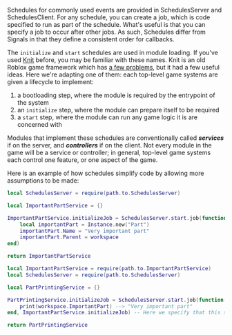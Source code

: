 Schedules for commonly used events are provided in SchedulesServer and SchedulesClient.
For any schedule, you can create a job, which is code specified to run as part of
the schedule. What's useful is that you can specify a job to occur after other jobs.
As such, Schedules differ from Signals in that they define a consistent order for
callbacks.

The `initialize` and `start` schedules are used in module loading. If you've used
[Knit](https://sleitnick.github.io/Knit/) before, you may be familiar with these
names. Knit is an old Roblox game framework which has [a few problems](https://medium.com/@sleitnick/knit-its-history-and-how-to-build-it-better-3100da97b36), but it had a few useful
ideas. Here we're adapting one of them: each top-level game systems are given a
lifecycle to implement:
1. a bootloading step, where the module is required by the entrypoint of the system
2. an `initialize` step, where the module can prepare itself to be required
3. a `start` step, where the module can run any game logic it is are concerned with

Modules that implement these schedules are conventionally called ___services___ if on
the server, and ___controllers___ if on the client. Not every module in the game will
be a service or controller; in general, top-level game systems each control one
feature, or one aspect of the game.

Here is an example of how schedules simplify code by allowing more assumptions
to be made:

```lua
local SchedulesServer = require(path.to.SchedulesServer)

local ImportantPartService = {}

ImportantPartService.initializeJob = SchedulesServer.start.job(function()
    local importantPart = Instance.new("Part")
    importantPart.Name = "Very important part"
    importantPart.Parent = workspace
end)

return ImportantPartService
```

```lua
local ImportantPartService = require(path.to.ImportantPartService)
local SchedulesServer = require(path.to.SchedulesServer)

local PartPrintingService = {}

PartPrintingService.initializeJob = SchedulesServer.start.job(function()
    print(workspace.ImportantPart) --> "Very important part"
end, ImportantPartService.initializeJob) -- Here we specify that this should run after the part is created by ImportantPartService

return PartPrintingService
```